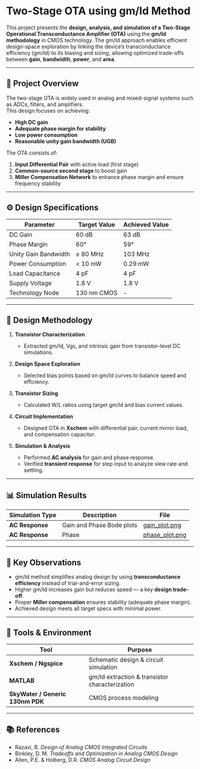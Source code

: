 # Two-Stage OTA using gm/Id Method

This project presents the **design, analysis, and simulation of a Two-Stage Operational Transconductance Amplifier (OTA)** using the **gm/Id methodology** in CMOS technology. The gm/Id approach enables efficient design-space exploration by linking the device’s transconductance efficiency (gm/Id) to its biasing and sizing, allowing optimized trade-offs between **gain**, **bandwidth**, **power**, and **area**.

---

## 📘 Project Overview

The two-stage OTA is widely used in analog and mixed-signal systems such as ADCs, filters, and amplifiers.  
This design focuses on achieving:
- **High DC gain**
- **Adequate phase margin for stability**
- **Low power consumption**
- **Reasonable unity gain bandwidth (UGB)**

The OTA consists of:
1. **Input Differential Pair** with active load (first stage)
2. **Common-source second stage** to boost gain
3. **Miller Compensation Network** to enhance phase margin and ensure frequency stability

---

## ⚙️ Design Specifications

| Parameter             | Target Value | Achieved Value |
|-----------------------|---------------|----------------|
| DC Gain               | 60 dB         | 63 dB          |
| Phase Margin          | 60°           | 59°            |
| Unity Gain Bandwidth  | ≥ 80 MHz      | 103 MHz        |
| Power Consumption     | < 10 mW       | 0.29 mW        |
| Load Capacitance      | 4 pF          | 4 pF           |
| Supply Voltage        | 1.8 V         | 1.8 V          |
| Technology Node       | 130 nm CMOS   | -              |

---

## 🧩 Design Methodology

1. **Transistor Characterization**  
   - Extracted gm/Id, Vgs, and intrinsic gain from transistor-level DC simulations.

2. **Design Space Exploration**  
   - Selected bias points based on gm/Id curves to balance speed and efficiency.

3. **Transistor Sizing**  
   - Calculated W/L ratios using target gm/Id and bias current values.

4. **Circuit Implementation**  
   - Designed OTA in **Xschem** with differential pair, current mirror load, and compensation capacitor.

5. **Simulation & Analysis**  
   - Performed **AC analysis** for gain and phase response.  
   - Verified **transient response** for step input to analyze slew rate and settling.

---

## 📊 Simulation Results

| Simulation Type | Description | File |
|-----------------|--------------|------|
| **AC Response** | Gain and Phase Bode plots | [gain_plot.png](Simulation%20Results/gain_plot.png) |
| **AC Response** | Phase | [phase_plot.png](Simulation%20Results/phase_plot.png) |

---

## 🧠 Key Observations

- gm/Id method simplifies analog design by using **transconductance efficiency** instead of trial-and-error sizing.
- Higher gm/Id increases gain but reduces speed — a key **design trade-off**.
- Proper **Miller compensation** ensures stability (adequate phase margin).
- Achieved design meets all target specs with minimal power.

---

## 🧰 Tools & Environment

| Tool | Purpose |
|------|----------|
| **Xschem / Ngspice** | Schematic design & circuit simulation |
| **MATLAB** | gm/Id extraction & transistor characterization |
| **SkyWater / Generic 130nm PDK** | CMOS process modeling |
---

## 📚 References

- Razavi, B. *Design of Analog CMOS Integrated Circuits*  
- Binkley, D. M. *Tradeoffs and Optimization in Analog CMOS Design*  
- Allen, P.E. & Holberg, D.R. *CMOS Analog Circuit Design*  

